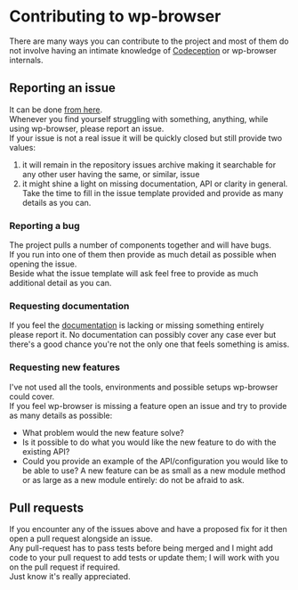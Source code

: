# Contributing to wp-browser
There are many ways you can contribute to the project and most of them do not involve having an intimate knowledge of
 [Codeception](http://codeception.com/ "Codeception - BDD-style PHP testing.") or wp-browser internals.
 
 ## Reporting an issue
 It can be done [from here](https://github.com/lucatume/wp-browser/issues/new).  
 Whenever you find yourself struggling with something, anything, while using wp-browser, please report an issue.  
 If your issue is not a real issue it will be quickly closed but still provide two values:
 1. it will remain in the repository issues archive making it searchable for any other user having the same, or 
 similar, issue
 2. it might shine a light on missing documentation, API or clarity in general.
 Take the time to fill in the issue template provided and provide as many details as you can.
 
 ### Reporting a bug
 The project pulls a number of components together and will have bugs.  
 If you run into one of them then provide as much detail as possible when opening the issue.  
 Beside what the issue template will ask feel free to provide as much additional detail as you can.  

### Requesting documentation
If you feel the [documentation](https://wpbrowser.wptestkit.dev/) is lacking or missing something entirely please 
report it. No documentation can possibly cover any case ever but there's a good chance you're not the only one that 
feels something is amiss.
 
 ### Requesting new features  
 I've not used all the tools, environments and possible setups wp-browser could cover.  
 If you feel wp-browser is missing a feature open an issue and try to provide as many details as possible:  
 * What  problem would the new feature solve?
 * Is it possible to do what you would like the new feature to do with the existing API?
 * Could you provide an example of the API/configuration you would like to be able to use?
 A new feature can be as small as a new module method or as large as a new module entirely: do not be afraid to ask.  
 
## Pull requests  
 If you encounter any of the issues above and have a proposed fix for it then open a pull request alongside an issue.  
 Any pull-request has to pass tests before being merged and I might add code to your pull request to add tests or 
 update them; I will work with you on the pull request if required.  
 Just know it's really appreciated.
